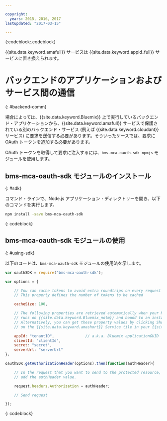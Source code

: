 ```yaml
---

copyright:
  years: 2015, 2016, 2017
lastupdated: "2017-03-15"

---
```


{:codeblock:.codeblock}

{{site.data.keyword.amafull}} サービスは {{site.data.keyword.appid_full}} サービスに置き換えられます。

# バックエンドのアプリケーションおよびサービス間の通信
{: #backend-comm}

場合によっては、{{site.data.keyword.Bluemix}} 上で実行しているバックエンド・アプリケーションから、{{site.data.keyword.amafull}} サービスで保護されている別のバックエンド・サービス (例えば {{site.data.keyword.cloudant}} サービス) に要求を送信する必要があります。そういったケースでは、要求に OAuth トークンを追加する必要があります。

OAuth トークンを取得して要求に注入するには、`bms-mca-oauth-sdk npmjs` モジュールを使用します。

## bms-mca-oauth-sdk モジュールのインストール
{: #sdk}

コマンド・ラインで、Node.js アプリケーション・ディレクトリーを開き、以下のコマンドを実行します。

```Bash
npm install -save bms-mca-oauth-sdk
```
{: codeblock}

## bms-mca-oauth-sdk モジュールの使用
{: #using-sdk}

以下のコードは、`bms-mca-oauth-sdk` モジュールの使用法を示します。


``` JavaScript
var oauthSDK = require('bms-mca-oauth-sdk');

var options = {

	// You can cache tokens to avoid extra roundtrips on every request
	// This property defines the number of tokens to be cached

	cacheSize: 100,

	// The following properties are retrieved automatically when your Node.js
	// runs on {{site.data.keyword.Bluemix_notm}} and bound to an instance of {{site.data.keyword.amashort}} Service.
	// Alternatively, you can get these property values by clicking Show Credentials
	// on the {{site.data.keyword.amashort}} Service tile in your {{site.data.keyword.Bluemix_notm}} application dashboard

	appId: "tenantID",				// a.k.a. Bluemix applicationGUID
	clientId: "clientId",			
	secret: "secret",
	serverUrl: "serverUrl"
};

oauthSDK.getAuthorizationHeader(options).then(function(authHeader){

	// In the request that you want to send to the protected resource,
	// add the authHeader value.

	request.headers.Authorization = authHeader;

	// Send request

});

```
{: codeblock}
